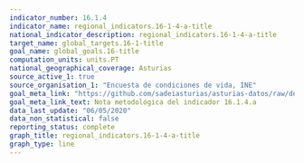 ```yaml
---
indicator_number: 16.1.4
indicator_name: regional_indicators.16-1-4-a-title
national_indicator_description: regional_indicators.16-1-4-a-title
target_name: global_targets.16-1-title
goal_name: global_goals.16-title
computation_units: units.PT
national_geographical_coverage: Asturias
source_active_1: true
source_organisation_1: "Encuesta de condiciones de vida, INE"
goal_meta_link: "https://github.com/sadeiasturias/asturias-datos/raw/develop/descargas/methodology/16.1.4.a.pdf"
goal_meta_link_text: Nota metodológica del indicador 16.1.4.a
data_last_update: "06/05/2020"
data_non_statistical: false
reporting_status: complete
graph_title: regional_indicators.16-1-4-a-title
graph_type: line
---
```

